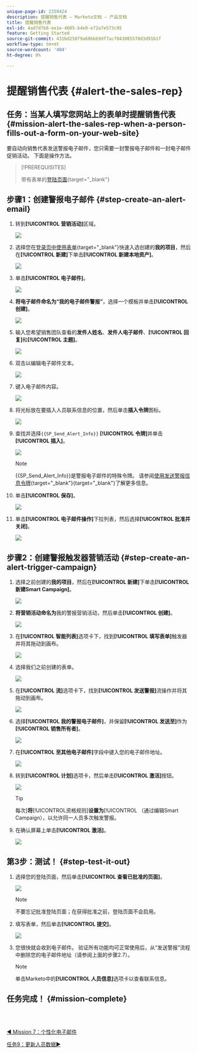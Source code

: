 ```yaml
---
unique-page-id: 2359424
description: 提醒销售代表 — Marketo文档 — 产品文档
title: 提醒销售代表
exl-id: 4ad7d7b8-ee1e-4605-b4e0-e72a7e573c05
feature: Getting Started
source-git-commit: 431bd258f9a68bbb9df7acf043085578d3d91b1f
workflow-type: tm+mt
source-wordcount: '404'
ht-degree: 0%

---
```


# 提醒销售代表 {#alert-the-sales-rep}

## 任务：当某人填写您网站上的表单时提醒销售代表 {#mission-alert-the-sales-rep-when-a-person-fills-out-a-form-on-your-web-site}

要自动向销售代表发送警报电子邮件，您只需要一封警报电子邮件和一封电子邮件促销活动。 下面是操作方法。

>[!PREREQUISITES]
>
>带有表单的[登陆页面](/help/marketo/getting-started/quick-wins/landing-page-with-a-form.md){target="_blank"}

## 步骤1：创建警报电子邮件 {#step-create-an-alert-email}

1. 转到&#x200B;**[!UICONTROL 营销活动]**&#x200B;区域。

   ![](assets/alert-the-sales-rep-1.png)

1. 选择您在[登录页中使用表单](/help/marketo/getting-started/quick-wins/landing-page-with-a-form.md){target="_blank"}快速入选创建的&#x200B;**我的项目**，然后在&#x200B;**[!UICONTROL 新建]**&#x200B;下单击&#x200B;**[!UICONTROL 新建本地资产]**。

   ![](assets/alert-the-sales-rep-2.png)

1. 单击&#x200B;**[!UICONTROL 电子邮件]**。

   ![](assets/alert-the-sales-rep-3.png)

1. **将电子邮件命名为“我的电子邮件警报”**，选择一个模板并单击&#x200B;**[!UICONTROL 创建]**。

   ![](assets/alert-the-sales-rep-4.png)

1. 输入您希望销售团队查看的&#x200B;**发件人姓名**、**发件人电子邮件**、**[!UICONTROL 回复]**&#x200B;和&#x200B;**[!UICONTROL 主题]**。

   ![](assets/alert-the-sales-rep-5.png)

1. 双击以编辑电子邮件文本。

   ![](assets/alert-the-sales-rep-6.png)

1. 键入电子邮件内容。

   ![](assets/alert-the-sales-rep-7.png)

1. 将光标放在要插入人员联系信息的位置，然后单击&#x200B;**插入令牌**&#x200B;图标。

   ![](assets/alert-the-sales-rep-8.png)

1. 查找并选择`{{SP_Send_Alert_Info}}` **[!UICONTROL 令牌]**&#x200B;并单击&#x200B;**[!UICONTROL 插入]**。

   ![](assets/alert-the-sales-rep-9.png)

   >[!NOTE]
   >
   >{{SP_Send_Alert_Info}}是警报电子邮件的特殊令牌。 请参阅[使用发送警报信息令牌](/help/marketo/product-docs/email-marketing/general/using-tokens/use-the-send-alert-info-token.md){target="_blank"}{target="_blank"}了解更多信息。

1. 单击&#x200B;**[!UICONTROL 保存]**。

   ![](assets/alert-the-sales-rep-10.png)

1. 单击&#x200B;**[!UICONTROL 电子邮件操作]**&#x200B;下拉列表，然后选择&#x200B;**[!UICONTROL 批准并关闭]**。

   ![](assets/alert-the-sales-rep-11.png)

## 步骤2：创建警报触发器营销活动 {#step-create-an-alert-trigger-campaign}

1. 选择之前创建的&#x200B;**我的项目**，然后在&#x200B;**[!UICONTROL 新建]**&#x200B;下单击&#x200B;**[!UICONTROL 新建Smart Campaign]**。

   ![](assets/alert-the-sales-rep-12.png)

1. **将营销活动命名为**&#x200B;我的警报营销活动，然后单击&#x200B;**[!UICONTROL 创建]**。

   ![](assets/alert-the-sales-rep-13.png)

1. 在&#x200B;**[!UICONTROL 智能列表]**&#x200B;选项卡下，找到&#x200B;**[!UICONTROL 填写表单]**&#x200B;触发器并将其拖动到画布。

   ![](assets/alert-the-sales-rep-14.png)

1. 选择我们之前创建的表单。

   ![](assets/alert-the-sales-rep-15.png)

1. 在&#x200B;**[!UICONTROL 流]**&#x200B;选项卡下，找到&#x200B;**[!UICONTROL 发送警报]**&#x200B;流操作并将其拖动到画布。

   ![](assets/alert-the-sales-rep-16.png)

1. 选择&#x200B;**[!UICONTROL 我的警报电子邮件]**，并保留&#x200B;**[!UICONTROL 发送至]**&#x200B;作为&#x200B;**[!UICONTROL 销售所有者]**。

   ![](assets/alert-the-sales-rep-17.png)

1. 在&#x200B;**[!UICONTROL 至其他电子邮件]**&#x200B;字段中键入您的电子邮件地址。

   ![](assets/alert-the-sales-rep-18.png)

1. 转到&#x200B;**[!UICONTROL 计划]**&#x200B;选项卡，然后单击&#x200B;**[!UICONTROL 激活]**&#x200B;按钮。

   ![](assets/alert-the-sales-rep-19.png)

   >[!TIP]
   >
   >每次&#x200B;]**将**[!UICONTROL &#x200B;资格规则&#x200B;]**设置为**[!UICONTROL （通过编辑Smart Campaign），以允许同一人员多次触发警报。

1. 在确认屏幕上单击&#x200B;**[!UICONTROL 激活]**。

   ![](assets/alert-the-sales-rep-20.png)

## 第3步：测试！ {#step-test-it-out}

1. 选择您的登陆页面，然后单击&#x200B;**[!UICONTROL 查看已批准的页面]**。

   ![](assets/alert-the-sales-21.png)

   >[!NOTE]
   >
   >不要忘记批准登陆页面；在获得批准之前，登陆页面不会启用。

1. 填写表单，然后单击&#x200B;**[!UICONTROL 提交]**。

   ![](assets/alert-the-sales-22.png)

1. 您很快就会收到电子邮件。 验证所有功能均可正常使用后，从“发送警报”流程中删除您的电子邮件地址（请参阅上面的步骤2.7）。

   >[!NOTE]
   >
   >单击Marketo中的&#x200B;**[!UICONTROL 人员信息]**&#x200B;选项卡以查看联系信息。

## 任务完成！ {#mission-complete}

<br> 

[◄ Mission 7：个性化电子邮件](/help/marketo/getting-started/quick-wins/personalize-an-email.md)

[任务9：更新人员数据►](/help/marketo/getting-started/quick-wins/update-person-data.md)
